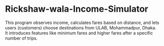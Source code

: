 # Rickshaw-wala-Income-Simulator
This program observes income, calculates fares based on distance, and lets users (customers) choose destinations from ULAB, Mohammadpur, Dhaka. It introduces features like minimum fares and higher fares after a specific number of trips. 
